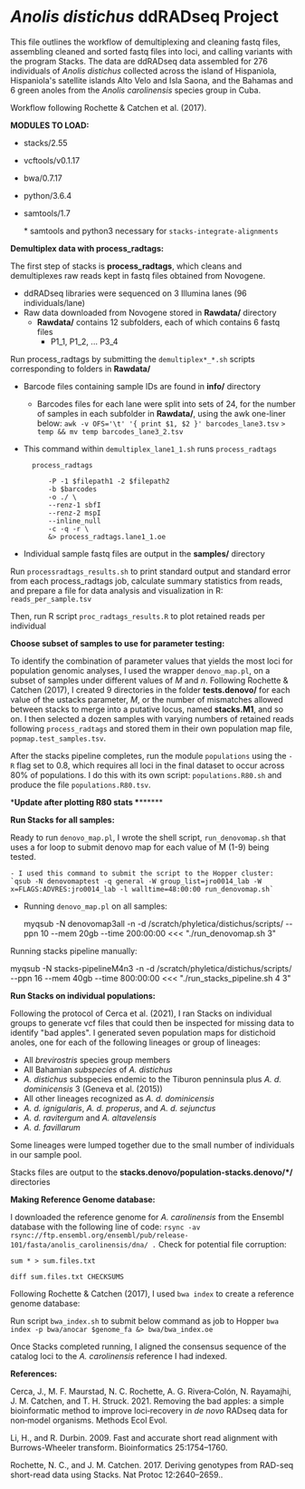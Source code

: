# ***Anolis distichus*** ddRADseq Project

This file outlines the workflow of demultiplexing and cleaning fastq files, assembling cleaned
and sorted fastq files into loci, and calling variants with the program Stacks. The data are ddRADseq data assembled for
276 individuals of *Anolis distichus* collected across the island of Hispaniola, Hispaniola's satellite
islands Alto Velo and Isla Saona, and the Bahamas and 6 green anoles from the *Anolis carolinensis* species group in Cuba.

Workflow following Rochette & Catchen et al. (2017).

**MODULES TO LOAD:**

- stacks/2.55
- vcftools/v0.1.17
- bwa/0.7.17
- python/3.6.4
- samtools/1.7 
	
	\* samtools and python3 necessary for `stacks-integrate-alignments` 
	
**Demultiplex data with process_radtags:**

The first step of stacks is **process_radtags**, which cleans and demultiplexes raw reads kept in fastq files obtained from Novogene.
	
-	ddRADseq libraries were sequenced on 3 Illumina lanes (96 individuals/lane)
- Raw data downloaded from Novogene stored in **Rawdata/** directory
	- **Rawdata/** contains 12 subfolders, each of which contains 6 fastq files
		- P1_1, P1_2, ... P3_4

Run process_radtags by submitting the `demultiplex*_*.sh` scripts corresponding to folders in **Rawdata/**

- Barcode files containing sample IDs are found in **info/** directory
	- Barcodes files for each lane were split into sets of 24, for the number of samples in each subfolder in **Rawdata/**, using the awk one-liner below:
	`awk -v OFS='\t' '{ print $1, $2 }' barcodes_lane3.tsv`
	`> temp && mv temp barcodes_lane3_2.tsv` 
	
- This command within `demultiplex_lane1_1.sh` runs `process_radtags`

		process_radtags 

			-P -1 $filepath1 -2 $filepath2 
			-b $barcodes 
			-o ./ \
			--renz-1 sbfI 
			--renz-2 mspI 
			--inline_null 
			-c -q -r \ 
			&> process_radtags.lane1_1.oe

- Individual sample fastq files are output in the **samples/** directory


Run `processradtags_results.sh` to print standard output and standard error from each process_radtags job, calculate
	summary statistics from reads, and prepare a file for data analysis and visualization in R: `reads_per_sample.tsv`

Then, run R script `proc_radtags_results.R` to plot retained reads per individual


**Choose subset of samples to use for parameter testing:**

To identify the combination of parameter values that yields the most loci for population genomic analyses, I used the
wrapper `denovo_map.pl`, on a subset of samples under different values of *M* and *n*.
Following Rochette & Catchen (2017), I created 9 directories in the folder **tests.denovo/** for each value of the 
ustacks parameter, *M*, or the number of mismatches allowed between stacks to merge into a putative locus, named
**stacks.M1**, and so on. I then selected a dozen samples with varying numbers of retained reads following
`process_radtags` and stored them in their own population map file, `popmap.test_samples.tsv`. 

After the stacks pipeline completes, run the module `populations` using the `-R` flag set to 0.8, which requires all loci in the final dataset to occur across 80% of populations. I do this with its own script: `populations.R80.sh` and produce the file `populations.R80.tsv`.

\***********Update after plotting R80 stats \*****************

**Run Stacks for all samples:**

Ready to run `denovo_map.pl`, I wrote the shell script, `run_denovomap.sh` that uses a for loop to submit denovo map
for each value of M (1-9) being tested.

	- I used this command to submit the script to the Hopper cluster: 
	`qsub -N denovomaptest -q general -W group_list=jro0014_lab -W x=FLAGS:ADVRES:jro0014_lab -l walltime=48:00:00 run_denovomap.sh` 

- Running `denovo_map.pl` on all samples:
 
	myqsub -N denovomap3all -n -d /scratch/phyletica/distichus/scripts/ --ppn 10 --mem 20gb --time 200:00:00 <<< "./run_denovomap.sh 3"

Running stacks pipeline manually:

myqsub -N stacks-pipelineM4n3 -n -d /scratch/phyletica/distichus/scripts/ --ppn 16 --mem 40gb --time 800:00:00 <<< "./run_stacks_pipeline.sh 4 3"

**Run Stacks on individual populations:**

Following the protocol of Cerca et al. (2021), I ran Stacks on individual groups to generate vcf files that could then be inspected for missing data to identify "bad apples". I generated seven population maps for distichoid anoles, one for each of the following lineages or group of lineages:

* All *brevirostris* species group members
* All Bahamian *subspecies* of *A. distichus*
* *A. distichus* subspecies endemic to the Tiburon penninsula plus *A. d. dominicensis* 3 (Geneva et al. (2015))
* All other lineages recognized as *A. d. dominicensis*
* *A. d. ignigularis*, *A. d. properus*, and *A. d. sejunctus*
* *A. d. ravitergum* and *A. altavelensis*
* *A. d. favillarum*

Some lineages were lumped together due to the small number of individuals in our sample pool.

Stacks files are output to the **stacks.denovo/population-stacks.denovo/*/** directories

**Making Reference Genome database:**
 
I downloaded the reference genome for *A. carolinensis* from the Ensembl database with the following line of code:
`rsync -av rsync://ftp.ensembl.org/ensembl/pub/release-101/fasta/anolis_carolinensis/dna/ .`
Check for potential file corruption:

`sum * > sum.files.txt`

`diff sum.files.txt CHECKSUMS`

Following Rochette & Catchen (2017), I used `bwa index` to create a reference genome database:

Run script `bwa_index.sh` to submit below command as job to Hopper 
	`bwa index -p bwa/anocar $genome_fa &> bwa/bwa_index.oe`
	
Once Stacks completed running, I aligned the consensus sequence of the catalog loci to the *A. carolinensis* reference I had indexed.	

**References:**

Cerca, J., M. F. Maurstad, N. C. Rochette, A. G. Rivera‐Colón, N. Rayamajhi, J. M. Catchen, and T. H. Struck. 2021. Removing the bad apples: a simple bioinformatic method to improve loci‐recovery in *de novo* RADseq data for non‐model organisms. Methods Ecol Evol. 

Li, H., and R. Durbin. 2009. Fast and accurate short read alignment with Burrows-Wheeler transform. Bioinformatics 25:1754–1760.

Rochette, N. C., and J. M. Catchen. 2017. Deriving genotypes from RAD-seq short-read data using Stacks. Nat Protoc 12:2640–2659..
